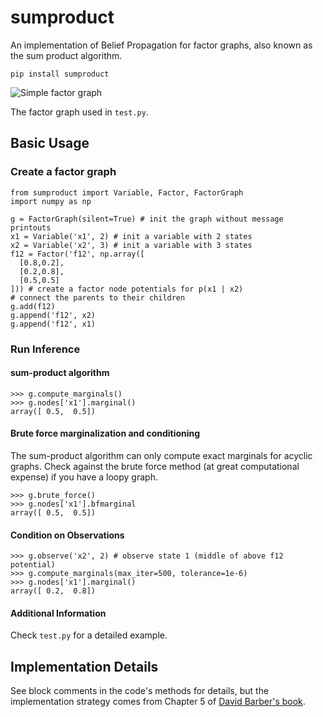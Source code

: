 # sumproduct

An implementation of Belief Propagation for factor graphs, also known as the sum product algorithm.

```
pip install sumproduct
```

![Simple factor graph](http://f.cl.ly/items/2P021j2y3A2Q191F451h/unnamed0.png)

The factor graph used in `test.py`.

## Basic Usage

### Create a factor graph

```
from sumproduct import Variable, Factor, FactorGraph
import numpy as np

g = FactorGraph(silent=True) # init the graph without message printouts
x1 = Variable('x1', 2) # init a variable with 2 states
x2 = Variable('x2', 3) # init a variable with 3 states
f12 = Factor('f12', np.array([
  [0.8,0.2],
  [0.2,0.8],
  [0.5,0.5]
])) # create a factor node potentials for p(x1 | x2)
# connect the parents to their children
g.add(f12)
g.append('f12', x2)
g.append('f12', x1)
```

### Run Inference

#### sum-product algorithm

```
>>> g.compute_marginals()
>>> g.nodes['x1'].marginal()
array([ 0.5,  0.5])
```

#### Brute force marginalization and conditioning

The sum-product algorithm can only compute exact marginals for acyclic graphs. Check against the brute force method (at great computational expense) if you have a loopy graph.

```
>>> g.brute_force()
>>> g.nodes['x1'].bfmarginal
array([ 0.5,  0.5])
```

#### Condition on Observations

```
>>> g.observe('x2', 2) # observe state 1 (middle of above f12 potential)
>>> g.compute_marginals(max_iter=500, tolerance=1e-6)
>>> g.nodes['x1'].marginal()
array([ 0.2,  0.8])
```
#### Additional Information

Check `test.py` for a detailed example.

## Implementation Details

See block comments in the code's methods for details, but the implementation strategy comes from Chapter 5 of [David Barber's book](http://web4.cs.ucl.ac.uk/staff/D.Barber/pmwiki/pmwiki.php?n=Brml.HomePage).
